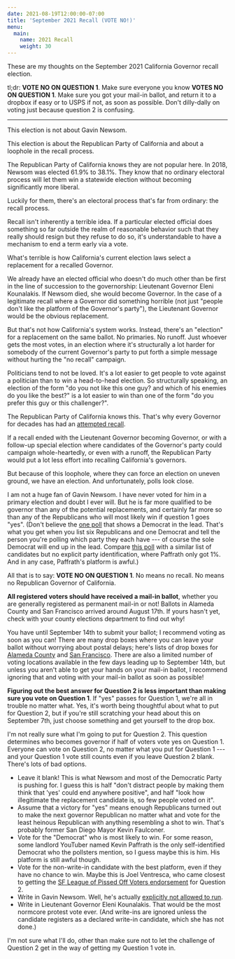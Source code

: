 ```yaml
---
date: 2021-08-19T12:00:00-07:00
title: 'September 2021 Recall (VOTE NO!)'
menu:
  main:
    name: 2021 Recall
    weight: 30
---
```


These are my thoughts on the September 2021 California Governor recall election.

tl;dr: **VOTE NO ON QUESTION 1**. Make sure everyone you know **VOTES NO ON QUESTION 1**. Make sure you got your mail-in ballot, and return it to a dropbox if easy or to USPS if not, as soon as possible. Don't dilly-dally on voting just because question 2 is confusing.

---

This election is not about Gavin Newsom.

This election is about the Republican Party of California and about a loophole in the recall process.

The Republican Party of California knows they are not popular here. In 2018, Newsom was elected 61.9% to 38.1%. They know that no ordinary electoral process will let them win a statewide election without becoming significantly more liberal.

Luckily for them, there's an electoral process that's far from ordinary: the recall process.

Recall isn't inherently a terrible idea. If a particular elected official does something so far outside the realm of reasonable behavior such that they really should resign but they refuse to do so, it's understandable to have a mechanism to end a term early via a vote.

What's terrible is how California's current election laws select a replacement for a recalled Governor.

We already have an elected official who doesn't do much other than be first in the line of succession to the governorship: Lieutenant Governor Eleni Kounalakis. If Newsom died, she would become Governor. In the case of a legitimate recall where a Governor did something horrible (not just "people don't like the platform of the Governor's party"), the Lieutenant Governor would be the obvious replacement.

But that's not how California's system works. Instead, there's an "election" for a replacement on the same ballot.  No primaries.  No runoff. Just whoever gets the most votes, in an election where it's structurally a lot harder for somebody of the current Governor's party to put forth a simple message without hurting the "no recall" campaign.

Politicians tend to not be loved. It's a lot easier to get people to vote against a politician than to win a head-to-head election. So structurally speaking, an election of the form "do you not like this one guy? and which of his enemies do you like the best?" is a lot easier to win than one of the form "do you prefer this guy or this challenger?".

The Republican Party of California knows this. That's why every Governor for decades has had an [attempted recall](https://www.sos.ca.gov/elections/recalls/complete-list-recall-attempts).

If a recall ended with the Lieutenant Governor becoming Governor, or with a follow-up special election where candidates of the Governor's party could campaign whole-heartedly, or even with a runoff, the Republican Party would put a lot less effort into recalling California's governors.

But because of this loophole, where they can force an election on uneven ground, we have an election. And unfortunately, polls look close.

I am not a huge fan of Gavin Newsom. I have never voted for him in a primary election and doubt I ever will. But he is far more qualified to be governor than any of the potential replacements, and certainly far more so than any of the Republicans who will most likely win if question 1 goes "yes". (Don't believe the [one poll](https://www.surveyusa.com/client/PollReport.aspx?g=36cdcb0b-7cfa-4b55-8704-d1f02a9fe6e5) that shows a Democrat in the lead. That's what you get when you list six Republicans and one Democrat and tell the person you're polling which party they each have --- of course the sole Democrat will end up in the lead. Compare [this poll](https://emersonpolling.reportablenews.com/pr/newsom-clings-to-lead-in-recall-while-crime-becomes-a-top-issue-for-ca-voters) with a similar list of candidates but no explicit party identification, where Paffrath only got 1%. And in any case, Paffrath's platform is awful.)

All that is to say: **VOTE NO ON QUESTION 1**.  No means no recall. No means no Republican Governor of California.

**All registered voters should have received a mail-in ballot**, whether you are generally registered as permanent mail-in or not! Ballots in Alameda County and San Francisco arrived around August 17th. If yours hasn't yet, check with your county elections department to find out why!

You have until September 14th to submit your ballot; I recommend voting as soon as you can! There are many drop boxes where you can leave your ballot without worrying about postal delays; here's lists of drop boxes for [Alameda County](https://www.acgov.org/rovapps/maps/ballotdropbox_map.htm) and [San Francisco](https://sfelections.sfgov.org/official-ballot-drop-stations). There are also a limited number of voting locations available in the few days leading up to September 14th, but unless you aren't able to get your hands on your mail-in ballot, I recommend ignoring that and voting with your mail-in ballot as soon as possible!

**Figuring out the best answer for Question 2 is less important than making sure you vote on Question 1**. If "yes" passes for Question 1, we're all in trouble no matter what. Yes, it's worth being thoughtful about what to put for Question 2, but if you're still scratching your head about this on September 7th, just choose something and get yourself to the drop box.

I'm not really sure what I'm going to put for Question 2. This question determines who becomes governor if half of voters vote yes on Question 1. Everyone can vote on Question 2, no matter what you put for Question 1 --- and your Question 1 vote still counts even if you leave Question 2 blank.  There's lots of bad options.

- Leave it blank! This is what Newsom and most of the Democratic Party is pushing for. I guess this is half "don't distract people by making them think that 'yes' could end anywhere positive", and half "look how illegitimate the replacement candidate is, so few people voted on it".
- Assume that a victory for "yes" means enough Republicans turned out to make the next governor Republican no matter what and vote for the least heinous Republican with anything resembling a shot to win. That's probably former San Diego Mayor Kevin Faulconer.
- Vote for the "Democrat" who is most likely to win. For some reason, some landlord YouTuber named Kevin Paffrath is the only self-identified Democrat who the pollsters mention, so I guess maybe this is him. His platform is still awful though.
- Vote for the non-write-in candidate with the best platform, even if they have no chance to win. Maybe this is Joel Ventresca, who came closest to getting the [SF League of Pissed Off Voters endorsement](https://www.theleaguesf.org/sep_2021) for Question 2.
- Write in Gavin Newsom. Well, he's actually [explicitly not allowed to run](https://codes.findlaw.com/ca/elections-code/elec-sect-11381.html).
- Write in Lieutenant Governor Eleni Kounalakis. That would be the most normcore protest vote ever. (And write-ins are ignored unless the candidate registers as a declared write-in candidate, which she has not done.)

I'm not sure what I'll do, other than make sure not to let the challenge of Question 2 get in the way of getting my Question 1 vote in.
